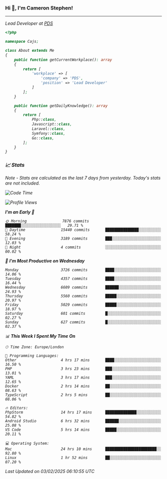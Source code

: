 ### Hi 👋, I'm Cameron Stephen!
<hr>
<p><em>Lead Developer at <a href="https://prindatasolutions.co.uk">PDS</a></p>


```php
<?php

namespace Cajs;

class About extends Me
{
    public function getCurrentWorkplace(): array
    {
        return [
            'workplace' => [
                'company' => 'PDS',
                'position' => 'Lead Developer'
            ]
        ];
    }

    public function getDailyKnowledge(): array
    {
        return [
            Php::class,
            Javascript::class,
            Laravel::class,
            Symfony::class,
            Go::class,
        ];
    }
}
```

### 📈 Stats
<p><em>Note - Stats are calculated as the last 7 days from yesterday. Today's stats are not included.</em></p>


<!--START_SECTION:waka-->
![Code Time](http://img.shields.io/badge/Code%20Time-4%2C256%20hrs%2050%20mins-blue)

![Profile Views](http://img.shields.io/badge/Profile%20Views-0-blue)

**I'm an Early 🐤** 

```text
🌞 Morning                7876 commits        ███████░░░░░░░░░░░░░░░░░░   29.71 % 
🌆 Daytime                15440 commits       ███████████████░░░░░░░░░░   58.24 % 
🌃 Evening                3189 commits        ███░░░░░░░░░░░░░░░░░░░░░░   12.03 % 
🌙 Night                  4 commits           ░░░░░░░░░░░░░░░░░░░░░░░░░   00.02 % 
```
📅 **I'm Most Productive on Wednesday** 

```text
Monday                   3726 commits        ████░░░░░░░░░░░░░░░░░░░░░   14.06 % 
Tuesday                  4357 commits        ████░░░░░░░░░░░░░░░░░░░░░   16.44 % 
Wednesday                6609 commits        ██████░░░░░░░░░░░░░░░░░░░   24.93 % 
Thursday                 5560 commits        █████░░░░░░░░░░░░░░░░░░░░   20.97 % 
Friday                   5029 commits        █████░░░░░░░░░░░░░░░░░░░░   18.97 % 
Saturday                 601 commits         █░░░░░░░░░░░░░░░░░░░░░░░░   02.27 % 
Sunday                   627 commits         █░░░░░░░░░░░░░░░░░░░░░░░░   02.37 % 
```


📊 **This Week I Spent My Time On** 

```text
🕑︎ Time Zone: Europe/London

💬 Programming Languages: 
Other                    4 hrs 17 mins       ████░░░░░░░░░░░░░░░░░░░░░   16.50 % 
PHP                      3 hrs 23 mins       ███░░░░░░░░░░░░░░░░░░░░░░   13.01 % 
YAML                     3 hrs 17 mins       ███░░░░░░░░░░░░░░░░░░░░░░   12.65 % 
Docker                   2 hrs 14 mins       ██░░░░░░░░░░░░░░░░░░░░░░░   08.63 % 
TypeScript               2 hrs 5 mins        ██░░░░░░░░░░░░░░░░░░░░░░░   08.06 % 

🔥 Editors: 
PhpStorm                 14 hrs 17 mins      ██████████████░░░░░░░░░░░   54.82 % 
Android Studio           6 hrs 32 mins       ██████░░░░░░░░░░░░░░░░░░░   25.08 % 
VS Code                  5 hrs 14 mins       █████░░░░░░░░░░░░░░░░░░░░   20.11 % 

💻 Operating System: 
Mac                      24 hrs 10 mins      ███████████████████████░░   92.80 % 
Linux                    1 hr 52 mins        ██░░░░░░░░░░░░░░░░░░░░░░░   07.20 % 
```


 Last Updated on 03/02/2025 06:10:55 UTC
<!--END_SECTION:waka-->

